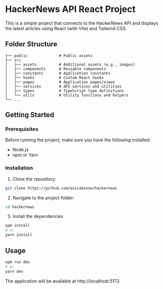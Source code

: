 
# HackerNews API React Project

This is a simple project that connects to the HackerNews API and displays the latest articles using React (with Vite) and Tailwind CSS.

## Folder Structure

    ├── public              # Public assets
    ├── src
    │   ├── assets          # Additional assets (e.g., images)
    │   ├── components      # Reusable components
    │   ├── constants       # Application constants
    │   ├── hooks           # Custom React hooks
    │   ├── pages           # Application pages/views
    │   ├── services        # API services and utilities
    │   ├── types           # TypeScript type definitions
    │   └── utils           # Utility functions and helpers
    └── ...

## Getting Started

### Prerequisites

Before running the project, make sure you have the following installed:

- Node.js
- npm or Yarn

### Installation

1. Clone the repository:

```bash
git clone https://github.com/wiscaksono/hackernews
```

2. Navigate to the project folder:

```bash
cd hackernews
```

3. Install the dependencies

```bash
npm install
# or
yarn install
```

## Usage

```bash
npm run dev
# or
yarn dev
```

The application will be available at http://localhost:5173.
